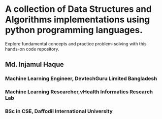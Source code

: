 
# A collection of Data Structures and Algorithms implementations using python programming languages. 
Explore fundamental concepts and practice problem-solving with this hands-on code repository.



## Md. Injamul Haque
### Machine Learning Engineer, DevtechGuru Limited Bangladesh
### Machine Learning Researcher,vHealth Informatics Research Lab
### BSc in CSE, Daffodil International University 